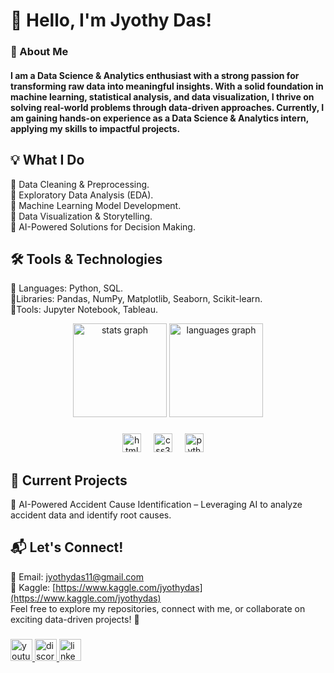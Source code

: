 # 👋 Hello, I'm Jyothy Das!
### 🚀 About Me
#### I am a Data Science & Analytics enthusiast with a strong passion for transforming raw data into meaningful insights. With a solid foundation in machine learning, statistical analysis, and data visualization, I thrive on solving real-world problems through data-driven approaches. Currently, I am gaining hands-on experience as a Data Science & Analytics intern, applying my skills to impactful projects.
## 💡 What I Do
🔹 Data Cleaning & Preprocessing. <br>
🔹 Exploratory Data Analysis (EDA). <br>
🔹 Machine Learning Model Development. <br>
🔹 Data Visualization & Storytelling. <br>
🔹 AI-Powered Solutions for Decision Making. <br>
## 🛠️ Tools & Technologies
🔹 Languages: Python, SQL. <br>
🔹Libraries: Pandas, NumPy, Matplotlib, Seaborn, Scikit-learn. <br>
🔹Tools: Jupyter Notebook, Tableau. <br>

<!--###################################################################################################################################################-->

<div align="center">
  <img src="https://github-readme-stats.vercel.app/api?username=JYOTHY-DAS&hide_title=false&hide_rank=false&show_icons=true&include_all_commits=true&count_private=true&disable_animations=false&theme=dracula&locale=en&hide_border=false" height="150" alt="stats graph"  />
  <img src="https://github-readme-stats.vercel.app/api/top-langs?username=JYOTHY-DAS&locale=en&hide_title=false&layout=compact&card_width=320&langs_count=5&theme=dracula&hide_border=false" height="150" alt="languages graph"  />
</div>

###
<div align="center">
  <img src="https://cdn.jsdelivr.net/gh/devicons/devicon/icons/html5/html5-original.svg" height="30" alt="html5 logo"  />
  <img width="12" />
  <img src="https://cdn.jsdelivr.net/gh/devicons/devicon/icons/css3/css3-original.svg" height="30" alt="css3 logo"  />
  <img width="12" />
  <img src="https://cdn.jsdelivr.net/gh/devicons/devicon/icons/python/python-original.svg" height="30" alt="python logo"  />
  <img width="12" />
</div>
<!--######################################################################################################################################################-->



## 📌 Current Projects
🔹 AI-Powered Accident Cause Identification – Leveraging AI to analyze accident data and identify root causes.

## 📬 Let's Connect!
📧 Email: jyothydas11@gmail.com <br>
🔗 Kaggle: [https://www.kaggle.com/jyothydas](https://www.kaggle.com/jyothydas) <br>
Feel free to explore my repositories, connect with me, or collaborate on exciting data-driven projects! 🚀 <br>
###

<div align="left">
  <a href='https://www.youtube.com/watch?v=lMvsHVkiYlM'>
  <img src="https://img.shields.io/static/v1?message=Youtube&logo=youtube&label=&color=FF0000&logoColor=white&labelColor=&style=for-the-badge" height="35" alt="youtube logo"  />
  </a>

  <a href='https://discordapp.com/users/jyothy_81244'>
  <img src="https://img.shields.io/static/v1?message=Discord&logo=discord&label=&color=7289DA&logoColor=white&labelColor=&style=for-the-badge" height="35" alt="discord logo"  />
  </a>

  <a href='https://www.linkedin.com/in/jyothy-das/'>
  <img src="https://img.shields.io/static/v1?message=LinkedIn&logo=linkedin&label=&color=0077B5&logoColor=white&labelColor=&style=for-the-badge" height="35" alt="linkedin logo"  />
  </a>
</div>

